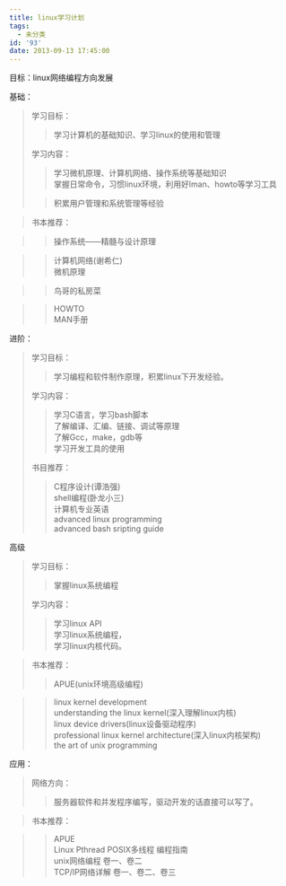 ```yaml
---
title: linux学习计划
tags:
  - 未分类
id: '93'
date: 2013-09-13 17:45:00
---
```


目标：linux网络编程方向发展

  

基础：

> 学习目标：  
> 
> > 学习计算机的基础知识、学习linux的使用和管理  
> 
> 学习内容：  
> 
> > 学习微机原理、计算机网络、操作系统等基础知识  
> > 掌握日常命令，习惯linux环境，利用好lman、howto等学习工具  
> 
> > 积累用户管理和系统管理等经验  

> 书本推荐：  

> > 操作系统——精髓与设计原理  

> > 计算机网络(谢希仁)  
> > 微机原理  

> > 鸟哥的私房菜

> > HOWTO  
> > MAN手册  
> >   

进阶：  

> 学习目标：  
> 
> > 学习编程和软件制作原理，积累linux下开发经验。  
> 
> 学习内容：  
> 
> > 学习C语言，学习bash脚本  
> > 了解编译、汇编、链接、调试等原理  
> > 了解Gcc，make，gdb等  
> > 学习开发工具的使用  
> 
> 书目推荐：  
> 
> > C程序设计(谭浩强)  
> > shell编程(卧龙小三)  
> > 计算机专业英语  
> > advanced linux programming  
> > advanced bash sripting guide  
> >   

高级  

> 学习目标：  
> 
> > 掌握linux系统编程  
> 
> 学习内容：  
> 
> > 学习linux API  
> > 学习linux系统编程，  
> > 学习linux内核代码。  

> 书本推荐：  
> 
> > APUE(unix环境高级编程)  

> > linux kernel development  
> > understanding the linux kernel(深入理解linux内核)  
> > linux device drivers(linux设备驱动程序)  
> > professional linux kernel architecture(深入linux内核架构)  
> > the art of unix programming  
> >   

应用：  

> 网络方向：  
> 
> > 服务器软件和并发程序编写，驱动开发的话直接可以写了。

> 书本推荐：

> > APUE  
> > Linux Pthread POSIX多线程 编程指南  
> > unix网络编程 卷一、卷二  
> > TCP/IP网络详解 卷一、卷二、卷三